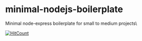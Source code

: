 # minimal-nodejs-boilerplate
Minimal node-express boilerplate for small to medium projects\


[![HitCount](http://hits.dwyl.com/ajitfawade/minimal-nodejs-boilerplate.svg)](http://hits.dwyl.com/ajitfawade/minimal-nodejs-boilerplate)
